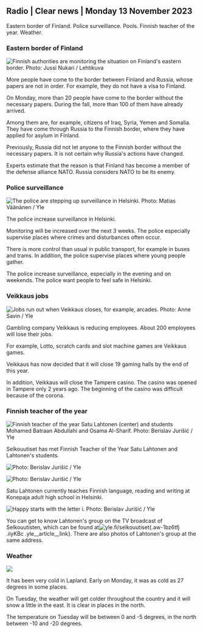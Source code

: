 ## Radio \| Clear news \| Monday 13 November 2023

Eastern border of Finland. Police surveillance. Pools. Finnish teacher of the year. Weather.

### Eastern border of Finland

![Finnish authorities are monitoring the situation on Finland's eastern border. Photo: Jussi Nukari / Lehtikuva](https://images.cdn.yle.fi/image/upload/c_crop,h_2880,w_5120,x_0,y_171/ar_1.7777777777777777,c_fill,g_faces,h_675,w_1200/dpr_1.0/q_auto:eco/f_auto/fl_lossy/v1699859472/39-11996406551cb5a3d93a)

More people have come to the border between Finland and Russia, whose papers are not in order. For example, they do not have a visa to Finland.

On Monday, more than 20 people have come to the border without the necessary papers. During the fall, more than 100 of them have already arrived.

Among them are, for example, citizens of Iraq, Syria, Yemen and Somalia. They have come through Russia to the Finnish border, where they have applied for asylum in Finland.

Previously, Russia did not let anyone to the Finnish border without the necessary papers. It is not certain why Russia's actions have changed.

Experts estimate that the reason is that Finland has become a member of the defense alliance NATO. Russia considers NATO to be its enemy.

### Police surveillance

![The police are stepping up surveillance in Helsinki. Photo: Matias Väänänen / Yle](https://images.cdn.yle.fi/image/upload/c_crop,h_2889,w_5148,x_0,y_107/ar_1.7777777777777777,c_fill,g_faces,h_675,w_1200/dpr_1.0/q_auto:eco/f_auto/fl_lossy/v1697807957/39-11771286512a4e83c1e1)

The police increase surveillance in Helsinki.

Monitoring will be increased over the next 3 weeks. The police especially supervise places where crimes and disturbances often occur.

There is more control than usual in public transport, for example in buses and trams. In addition, the police supervise places where young people gather.

The police increase surveillance, especially in the evening and on weekends. The police want people to feel safe in Helsinki.

### Veikkaus jobs

![Jobs run out when Veikkaus closes, for example, arcades. Photo: Anne Savin / Yle](https://images.cdn.yle.fi/image/upload/c_crop,h_1928,w_3427,x_567,y_428/ar_1.7777777777777777,c_fill,g_faces,h_675,w_1200/dpr_1.0/q_auto:eco/f_auto/fl_lossy/v1633956464/39-86542961643200866ed)

Gambling company Veikkaus is reducing employees. About 200 employees will lose their jobs.

For example, Lotto, scratch cards and slot machine games are Veikkaus games.

Veikkaus has now decided that it will close 19 gaming halls by the end of this year.

In addition, Veikkaus will close the Tampere casino. The casino was opened in Tampere only 2 years ago. The beginning of the casino was difficult because of the corona.

### Finnish teacher of the year

![Finnish teacher of the year Satu Lahtonen (center) and students Mohamed Batraan Abdullahi and Osama Al-Sharif. Photo: Berislav Jurišić / Yle](https://images.cdn.yle.fi/image/upload/c_crop,h_2982,w_5300,x_0,y_0/ar_1.7777777777777777,c_fill,g_faces,h_675,w_1200/dpr_1.0/q_auto:eco/f_auto/fl_lossy/v1699438785/39-1197531654b5ee49bf1f)

Selkouutiset has met Finnish Teacher of the Year Satu Lahtonen and Lahtonen's students.

![ Photo: Berislav Jurišić / Yle](https://images.cdn.yle.fi/image/upload/c_crop,h_3153,w_5603,x_0,y_0/ar_1.7777777777777777,c_fill,g_faces,h_675,w_1200/dpr_1.0/q_auto:eco/f_auto/fl_lossy/v1699438827/39-1197537654b5ee95baf1)

![ Photo: Berislav Jurišić / Yle](https://images.cdn.yle.fi/image/upload/c_crop,h_3362,w_5987,x_0,y_0/ar_1.7777777777777777,c_fill,g_faces,h_675,w_1200/dpr_1.0/q_auto:eco/f_auto/fl_lossy/v1699438816/39-1197536654b5ee899b41)

Satu Lahtonen currently teaches Finnish language, reading and writing at Konepaja adult high school in Helsinki.

![Happy starts with the letter i. Photo: Berislav Jurišić / Yle](https://images.cdn.yle.fi/image/upload/c_crop,h_3362,w_5987,x_0,y_0/ar_1.7777777777777777,c_fill,g_faces,h_675,w_1200/dpr_1.0/q_auto:eco/f_auto/fl_lossy/v1699438816/39-1197535654b5ee7e3b58)

You can get to know Lahtonen's group on the TV broadcast of Selkouutisten, which can be found at![yle.fi/selkouutiset](https://yle.fi/selkouutiset){.aw-1bz6tfj .iiyKBc .yle__article__link}. There are also photos of Lahtonen's group at the same address.

### Weather

![](https://images.cdn.yle.fi/image/upload/c_crop,h_1080,w_1919,x_0,y_0/ar_1.7777777777777777,c_fill,g_faces,h_675,w_1200/dpr_1.0/q_auto:eco/f_auto/fl_lossy/v1699893163/39-119999365524f872df8f)

It has been very cold in Lapland. Early on Monday, it was as cold as 27 degrees in some places.

On Tuesday, the weather will get colder throughout the country and it will snow a little in the east. It is clear in places in the north.

The temperature on Tuesday will be between 0 and -5 degrees, in the north between -10 and -20 degrees.